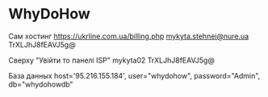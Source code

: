 # WhyDoHow
Сам хостинг
https://ukrline.com.ua/billing.php
mykyta.stehnei@nure.ua
TrXLJhJ8fEAVJ5g@

Сверху "Увійти то панелі ISP"
mykyta02
TrXLJhJ8fEAVJ5g@


База данных
host='95.216.155.184',
    user="whydohow",
    password="Admin",
    db="whydohowdb"
